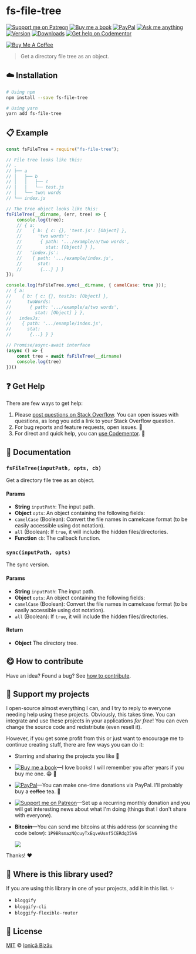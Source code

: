 <!-- Please do not edit this file. Edit the `blah` field in the `package.json` instead. If in doubt, open an issue. -->


















# fs-file-tree

 [![Support me on Patreon][badge_patreon]][patreon] [![Buy me a book][badge_amazon]][amazon] [![PayPal][badge_paypal_donate]][paypal-donations] [![Ask me anything](https://img.shields.io/badge/ask%20me-anything-1abc9c.svg)](https://github.com/IonicaBizau/ama) [![Version](https://img.shields.io/npm/v/fs-file-tree.svg)](https://www.npmjs.com/package/fs-file-tree) [![Downloads](https://img.shields.io/npm/dt/fs-file-tree.svg)](https://www.npmjs.com/package/fs-file-tree) [![Get help on Codementor](https://cdn.codementor.io/badges/get_help_github.svg)](https://www.codementor.io/@johnnyb?utm_source=github&utm_medium=button&utm_term=johnnyb&utm_campaign=github)

<a href="https://www.buymeacoffee.com/H96WwChMy" target="_blank"><img src="https://www.buymeacoffee.com/assets/img/custom_images/yellow_img.png" alt="Buy Me A Coffee"></a>







> Get a directory file tree as an object.

















## :cloud: Installation

```sh
# Using npm
npm install --save fs-file-tree

# Using yarn
yarn add fs-file-tree
```













## :clipboard: Example



```js
const fsFileTree = require("fs-file-tree");

// File tree looks like this:
// .
// ├── a
// │   ├── b
// │   │   ├── c
// │   │   └── test.js
// │   └── two\ words
// └── index.js

// The tree object looks like this:
fsFileTree(__dirname, (err, tree) => {
    console.log(tree);
    // { a:
    //    { b: { c: {}, 'test.js': [Object] },
    //      'two words':
    //       { path: '.../example/a/two words',
    //         stat: [Object] } },
    //   'index.js':
    //    { path: '.../example/index.js',
    //      stat:
    //       {...} } }
});

console.log(fsFileTree.sync(__dirname, { camelCase: true }));
// { a:
//    { b: { c: {}, testJs: [Object] },
//      twoWords:
//       { path: '.../example/a/two words',
//         stat: [Object] } },
//   indexJs:
//    { path: '.../example/index.js',
//      stat:
//       {...} } }

// Promise/async-await interface
(async () => {
    const tree = await fsFileTree(__dirname)
    console.log(tree)
})()
```












## :question: Get Help

There are few ways to get help:



 1. Please [post questions on Stack Overflow](https://stackoverflow.com/questions/ask). You can open issues with questions, as long you add a link to your Stack Overflow question.
 2. For bug reports and feature requests, open issues. :bug:
 3. For direct and quick help, you can [use Codementor](https://www.codementor.io/johnnyb). :rocket:







## :memo: Documentation


### `fsFileTree(inputPath, opts, cb)`
Get a directory file tree as an object.

#### Params

- **String** `inputPath`: The input path.
- **Object** `opts`: An object containing the following fields:
 - `camelCase` (Boolean): Convert the file names in camelcase format (to be easily accessible using dot notation).
 - `all` (Boolean): If `true`, it will include the hidden files/directories.
- **Function** `cb`: The callback function.

### `sync(inputPath, opts)`
The sync version.

#### Params

- **String** `inputPath`: The input path.
- **Object** `opts`: An object containing the following fields:
 - `camelCase` (Boolean): Convert the file names in camelcase format (to be easily accessible using dot notation).
 - `all` (Boolean): If `true`, it will include the hidden files/directories.

#### Return
- **Object** The directory tree.














## :yum: How to contribute
Have an idea? Found a bug? See [how to contribute][contributing].


## :sparkling_heart: Support my projects
I open-source almost everything I can, and I try to reply to everyone needing help using these projects. Obviously,
this takes time. You can integrate and use these projects in your applications *for free*! You can even change the source code and redistribute (even resell it).

However, if you get some profit from this or just want to encourage me to continue creating stuff, there are few ways you can do it:


 - Starring and sharing the projects you like :rocket:
 - [![Buy me a book][badge_amazon]][amazon]—I love books! I will remember you after years if you buy me one. :grin: :book:
 - [![PayPal][badge_paypal]][paypal-donations]—You can make one-time donations via PayPal. I'll probably buy a ~~coffee~~ tea. :tea:
 - [![Support me on Patreon][badge_patreon]][patreon]—Set up a recurring monthly donation and you will get interesting news about what I'm doing (things that I don't share with everyone).
 - **Bitcoin**—You can send me bitcoins at this address (or scanning the code below): `1P9BRsmazNQcuyTxEqveUsnf5CERdq35V6`

    ![](https://i.imgur.com/z6OQI95.png)


Thanks! :heart:
















## :dizzy: Where is this library used?
If you are using this library in one of your projects, add it in this list. :sparkles:

 - `bloggify`
 - `bloggify-cli`
 - `bloggify-flexible-router`











## :scroll: License

[MIT][license] © [Ionică Bizău][website]






[license]: /LICENSE
[website]: https://ionicabizau.net
[contributing]: /CONTRIBUTING.md
[docs]: /DOCUMENTATION.md
[badge_patreon]: https://ionicabizau.github.io/badges/patreon.svg
[badge_amazon]: https://ionicabizau.github.io/badges/amazon.svg
[badge_paypal]: https://ionicabizau.github.io/badges/paypal.svg
[badge_paypal_donate]: https://ionicabizau.github.io/badges/paypal_donate.svg
[patreon]: https://www.patreon.com/ionicabizau
[amazon]: http://amzn.eu/hRo9sIZ
[paypal-donations]: https://www.paypal.com/cgi-bin/webscr?cmd=_s-xclick&hosted_button_id=RVXDDLKKLQRJW
